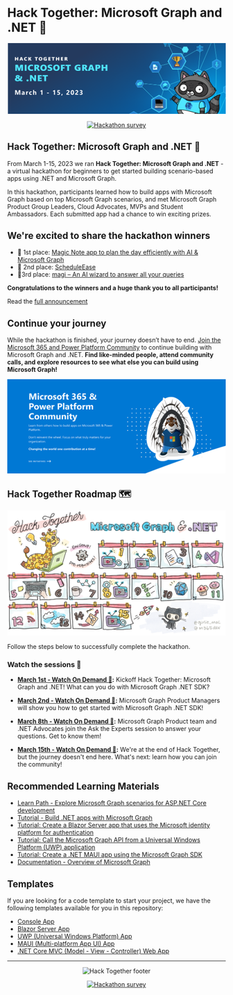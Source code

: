 
# Hack Together: Microsoft Graph and .NET 🦒

<p align="center">
  <img src="./assets/banner.png" alt="Hack Together banner"/>
</p>

<p align="center">
  <a href="https://aka.ms/hack-together/survey"><img src="https://img.shields.io/badge/hackathon-survey-green?style=for-the-badge" alt="Hackathon survey" border="0" /></a>
</p>

## Hack Together: Microsoft Graph and .NET 🦒

From March 1-15, 2023 we ran **Hack Together: Microsoft Graph and .NET** - a virtual hackathon for beginners to get started building scenario-based apps using .NET and Microsoft Graph.

In this hackathon, participants learned how to build apps with Microsoft Graph based on top Microsoft Graph scenarios, and met Microsoft Graph Product Group Leaders, Cloud Advocates, MVPs and Student Ambassadors. Each submitted app had a chance to win exciting prizes.

## We're excited to share the hackathon winners

- 🥇 1st place: [Magic Note app to plan the day efficiently with AI & Microsoft Graph](https://github.com/microsoft/hack-together/issues/92)
- 🥈 2nd place: [ScheduleEase](https://github.com/microsoft/hack-together/issues/178)
- 🥉3rd place: [magi – An AI wizard to answer all your queries](https://github.com/microsoft/hack-together/issues/140)

**Congratulations to the winners and a huge thank you to all participants!**

Read the [full announcement](https://devblogs.microsoft.com/microsoft365dev/announcing-the-hack-together-microsoft-graph-and-net-winners/)

## Continue your journey

While the hackathon is finished, your journey doesn’t have to end. [Join the Microsoft 365 and Power Platform Community](https://pnp.github.io/) to continue building with Microsoft Graph and .NET. **Find like-minded people, attend community calls, and explore resources to see what else you can build using Microsoft Graph!**

[![Microsoft 365 and Power Platform Community banner](./assets/banner-m365-community.png)](https://pnp.github.io/)

## Hack Together Roadmap 🗺️

![Hack Together Roadmap](./assets/HackTogetherRoadmap.png)

Follow the steps below to successfully complete the hackathon.

### Watch the sessions 🎥

* **[March 1st - Watch On Demand 🎥](https://aka.ms/hack-together/session01):** Kickoff Hack Together: Microsoft Graph and .NET! What can you do with Microsoft Graph .NET SDK?

* **[March 2nd - Watch On Demand 🎥](https://aka.ms/hack-together/session02):** Microsoft Graph Product Managers will show you how to get started with Microsoft Graph .NET SDK!

* **[March 8th - Watch On Demand 🎥](https://aka.ms/hack-together/session03):** Microsoft Graph Product team and .NET Advocates join the Ask the Experts session to answer your questions. Get to know them!

* **[March 15th - Watch On Demand 🎥](https://aka.ms/hack-together/session04):** We're at the end of Hack Together, but the journey doesn't end here. What's next: learn how you can join the community!

## Recommended Learning Materials

* [Learn Path - Explore Microsoft Graph scenarios for ASP.NET Core development](https://learn.microsoft.com/training/paths/m365-msgraph-dotnet-core-scenarios/)
* [Tutorial - Build .NET apps with Microsoft Graph](https://learn.microsoft.com/graph/tutorials/dotnet?tabs=aad)
* [Tutorial: Create a Blazor Server app that uses the Microsoft identity platform for authentication](https://learn.microsoft.com/azure/active-directory/develop/tutorial-blazor-server)
* [Tutorial: Call the Microsoft Graph API from a Universal Windows Platform (UWP) application](https://learn.microsoft.com/azure/active-directory/develop/tutorial-v2-windows-uwp)
* [Tutorial: Create a .NET MAUI app using the Microsoft Graph SDK](https://learn.microsoft.com/windows/apps/windows-dotnet-maui/tutorial-graph-api)
* [Documentation - Overview of Microsoft Graph](https://learn.microsoft.com/graph/overview)

## Templates

If you are looking for a code template to start your project, we have the following templates available for you in this repository:

* [Console App](https://github.com/microsoft/hack-together/tree/main/templates/dotnet-console-app-microsoft-graph)
* [Blazor Server App](https://github.com/microsoft/hack-together/tree/main/templates/dotnet-blazor-server-app-microsoft-graph)
* [UWP (Universal Windows Platform) App](https://github.com/microsoft/hack-together/tree/main/templates/dotnet-uwp-app-microsoft-graph)
* [MAUI (Multi-platform App UI) App](https://github.com/microsoft/hack-together/tree/main/templates/dotnet-maui-app-microsoft-graph)
* [.NET Core MVC (Model - View - Controller) Web App](https://github.com/microsoft/hack-together/tree/main/templates/dotnet-core-mvc-web-app-microsoft-graph)

---

<p align="center">
  <img src="./assets/footer.png" alt="Hack Together footer"/>
</p>

<p align="center">
  <a href="https://aka.ms/hack-together/survey"><img src="https://img.shields.io/badge/hackathon-survey-green?style=for-the-badge" alt="Hackathon survey" border="0" /></a>
</p>
